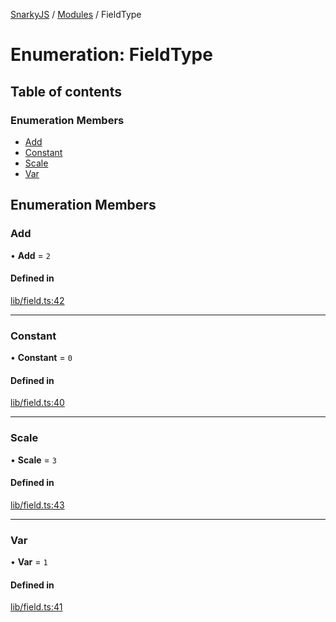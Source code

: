 [SnarkyJS](../README.md) / [Modules](../modules.md) / FieldType

# Enumeration: FieldType

## Table of contents

### Enumeration Members

- [Add](FieldType.md#add)
- [Constant](FieldType.md#constant)
- [Scale](FieldType.md#scale)
- [Var](FieldType.md#var)

## Enumeration Members

### Add

• **Add** = ``2``

#### Defined in

[lib/field.ts:42](https://github.com/o1-labs/snarkyjs/blob/5a945ad8/src/lib/field.ts#L42)

___

### Constant

• **Constant** = ``0``

#### Defined in

[lib/field.ts:40](https://github.com/o1-labs/snarkyjs/blob/5a945ad8/src/lib/field.ts#L40)

___

### Scale

• **Scale** = ``3``

#### Defined in

[lib/field.ts:43](https://github.com/o1-labs/snarkyjs/blob/5a945ad8/src/lib/field.ts#L43)

___

### Var

• **Var** = ``1``

#### Defined in

[lib/field.ts:41](https://github.com/o1-labs/snarkyjs/blob/5a945ad8/src/lib/field.ts#L41)
